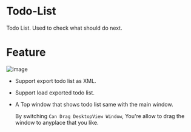# Todo-List
Todo List. Used to check what should do next.

# Feature

![image](https://github.com/XKaguya/Todo-List/assets/96401952/aa4fcdfe-44b1-42a4-8a40-b4f0949cc8c1)

* Support export todo list as XML.
* Support load exported todo list.
* A Top window that shows todo list same with the main window.

   By switching ``Can Drag DesktopView Window``, You're allow to drag the window to anyplace that you like.
